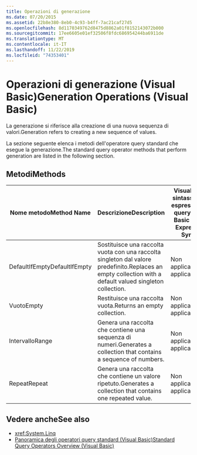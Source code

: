 ```yaml
---
title: Operazioni di generazione
ms.date: 07/20/2015
ms.assetid: 22b8e380-8eb0-4c93-b4ff-7ac21caf27d5
ms.openlocfilehash: 8d1170349762d8475d8862a01f8152143072b000
ms.sourcegitcommit: 17ee6605e01ef32506f8fdc686954244ba6911de
ms.translationtype: MT
ms.contentlocale: it-IT
ms.lasthandoff: 11/22/2019
ms.locfileid: "74353401"
---
```

# <a name="generation-operations-visual-basic"></a><span data-ttu-id="5c753-102">Operazioni di generazione (Visual Basic)</span><span class="sxs-lookup"><span data-stu-id="5c753-102">Generation Operations (Visual Basic)</span></span>
<span data-ttu-id="5c753-103">La generazione si riferisce alla creazione di una nuova sequenza di valori.</span><span class="sxs-lookup"><span data-stu-id="5c753-103">Generation refers to creating a new sequence of values.</span></span>  
  
 <span data-ttu-id="5c753-104">La sezione seguente elenca i metodi dell'operatore query standard che esegue la generazione.</span><span class="sxs-lookup"><span data-stu-id="5c753-104">The standard query operator methods that perform generation are listed in the following section.</span></span>  
  
## <a name="methods"></a><span data-ttu-id="5c753-105">Metodi</span><span class="sxs-lookup"><span data-stu-id="5c753-105">Methods</span></span>  
  
|<span data-ttu-id="5c753-106">Nome metodo</span><span class="sxs-lookup"><span data-stu-id="5c753-106">Method Name</span></span>|<span data-ttu-id="5c753-107">Descrizione</span><span class="sxs-lookup"><span data-stu-id="5c753-107">Description</span></span>|<span data-ttu-id="5c753-108">Visual Basic sintassi delle espressioni di query</span><span class="sxs-lookup"><span data-stu-id="5c753-108">Visual Basic Query Expression Syntax</span></span>|<span data-ttu-id="5c753-109">Altre informazioni</span><span class="sxs-lookup"><span data-stu-id="5c753-109">More Information</span></span>|  
|-----------------|-----------------|------------------------------------------|----------------------|  
|<span data-ttu-id="5c753-110">DefaultIfEmpty</span><span class="sxs-lookup"><span data-stu-id="5c753-110">DefaultIfEmpty</span></span>|<span data-ttu-id="5c753-111">Sostituisce una raccolta vuota con una raccolta singleton dal valore predefinito.</span><span class="sxs-lookup"><span data-stu-id="5c753-111">Replaces an empty collection with a default valued singleton collection.</span></span>|<span data-ttu-id="5c753-112">Non applicabile.</span><span class="sxs-lookup"><span data-stu-id="5c753-112">Not applicable.</span></span>|<xref:System.Linq.Enumerable.DefaultIfEmpty%2A?displayProperty=nameWithType><br /><br /> <xref:System.Linq.Queryable.DefaultIfEmpty%2A?displayProperty=nameWithType>|  
|<span data-ttu-id="5c753-113">Vuoto</span><span class="sxs-lookup"><span data-stu-id="5c753-113">Empty</span></span>|<span data-ttu-id="5c753-114">Restituisce una raccolta vuota.</span><span class="sxs-lookup"><span data-stu-id="5c753-114">Returns an empty collection.</span></span>|<span data-ttu-id="5c753-115">Non applicabile.</span><span class="sxs-lookup"><span data-stu-id="5c753-115">Not applicable.</span></span>|<xref:System.Linq.Enumerable.Empty%2A?displayProperty=nameWithType>|  
|<span data-ttu-id="5c753-116">Intervallo</span><span class="sxs-lookup"><span data-stu-id="5c753-116">Range</span></span>|<span data-ttu-id="5c753-117">Genera una raccolta che contiene una sequenza di numeri.</span><span class="sxs-lookup"><span data-stu-id="5c753-117">Generates a collection that contains a sequence of numbers.</span></span>|<span data-ttu-id="5c753-118">Non applicabile.</span><span class="sxs-lookup"><span data-stu-id="5c753-118">Not applicable.</span></span>|<xref:System.Linq.Enumerable.Range%2A?displayProperty=nameWithType>|  
|<span data-ttu-id="5c753-119">Repeat</span><span class="sxs-lookup"><span data-stu-id="5c753-119">Repeat</span></span>|<span data-ttu-id="5c753-120">Genera una raccolta che contiene un valore ripetuto.</span><span class="sxs-lookup"><span data-stu-id="5c753-120">Generates a collection that contains one repeated value.</span></span>|<span data-ttu-id="5c753-121">Non applicabile.</span><span class="sxs-lookup"><span data-stu-id="5c753-121">Not applicable.</span></span>|<xref:System.Linq.Enumerable.Repeat%2A?displayProperty=nameWithType>|  
  
## <a name="see-also"></a><span data-ttu-id="5c753-122">Vedere anche</span><span class="sxs-lookup"><span data-stu-id="5c753-122">See also</span></span>

- <xref:System.Linq>
- [<span data-ttu-id="5c753-123">Panoramica degli operatori query standard (Visual Basic)</span><span class="sxs-lookup"><span data-stu-id="5c753-123">Standard Query Operators Overview (Visual Basic)</span></span>](../../../../visual-basic/programming-guide/concepts/linq/standard-query-operators-overview.md)

